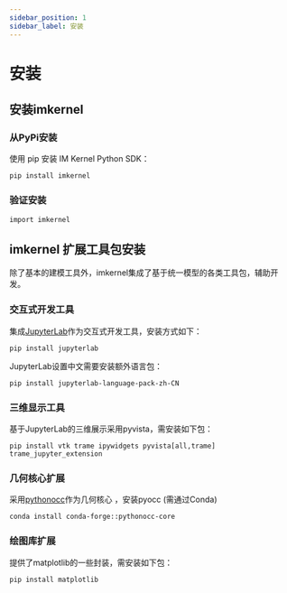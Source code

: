 ```yaml
---
sidebar_position: 1
sidebar_label: 安装
---
```

# 安装
## 安装imkernel
### 从PyPi安装

使用 pip 安装 IM Kernel Python SDK：  
  
```
pip install imkernel
```
### 验证安装
```
import imkernel
```
## imkernel 扩展工具包安装 

除了基本的建模工具外，imkernel集成了基于统一模型的各类工具包，辅助开发。
### 交互式开发工具
集成[JupyterLab](https://jupyter.org/)作为交互式开发工具，安装方式如下：
```  
pip install jupyterlab
```  
JupyterLab设置中文需要安装额外语言包：
```  
pip install jupyterlab-language-pack-zh-CN
```  
### 三维显示工具

基于JupyterLab的三维展示采用pyvista，需安装如下包：  
  
```  
pip install vtk trame ipywidgets pyvista[all,trame] trame_jupyter_extension
```  
### 几何核心扩展
采用[pythonocc](https://anaconda.org/pythonocc/pythonocc-core)作为几何核心 ，安装pyocc (需通过Conda)

```  
conda install conda-forge::pythonocc-core
```  

  
### 绘图库扩展
提供了matplotlib的一些封装，需安装如下包：  
  
```  
pip install matplotlib
```
